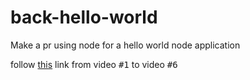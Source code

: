 # back-hello-world
Make a pr using node for a hello world node application

follow [this](https://www.youtube.com/watch?v=tt1R-DEhvxg&list=PLC3y8-rFHvwh8shCMHFA5kWxD9PaPwxaY) link from video <kbd>#1</kbd> to video <kbd>#6</kbd> 
